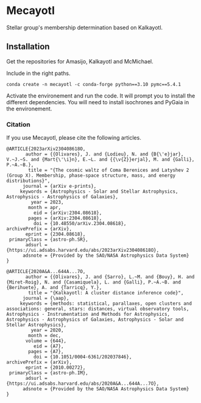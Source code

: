 # Mecayotl
Stellar group's membership determination based on Kalkayotl.

## Installation

Get the repositories for Amasijo, Kalkayotl and McMichael.

Include in the right paths.

`conda create -n mecayotl -c conda-forge python==3.10 pymc==5.4.1`

Activate the environement and run the code. It will prompt you to install the different dependencies. You will need to install isochrones and PyGaia in the environement.


### Citation
If you use Mecayotl, please cite the following articles.
```
@ARTICLE{2023arXiv230408618O,
       author = {{Olivares}, J. and {Lodieu}, N. and {B{\'e}jar}, V.~J.~S. and {Mart{\'\i}n}, E.~L. and {{\v{Z}}erjal}, M. and {Galli}, P.~A.~B.},
        title = "{The cosmic waltz of Coma Berenices and Latyshev 2 (Group X). Membership, phase-space structure, mass, and energy distributions}",
      journal = {arXiv e-prints},
     keywords = {Astrophysics - Solar and Stellar Astrophysics, Astrophysics - Astrophysics of Galaxies},
         year = 2023,
        month = apr,
          eid = {arXiv:2304.08618},
        pages = {arXiv:2304.08618},
          doi = {10.48550/arXiv.2304.08618},
archivePrefix = {arXiv},
       eprint = {2304.08618},
 primaryClass = {astro-ph.SR},
       adsurl = {https://ui.adsabs.harvard.edu/abs/2023arXiv230408618O},
      adsnote = {Provided by the SAO/NASA Astrophysics Data System}
}

@ARTICLE{2020A&A...644A...7O,
       author = {{Olivares}, J. and {Sarro}, L.~M. and {Bouy}, H. and {Miret-Roig}, N. and {Casamiquela}, L. and {Galli}, P.~A.~B. and {Berihuete}, A. and {Tarricq}, Y.},
        title = "{Kalkayotl: A cluster distance inference code}",
      journal = {\aap},
     keywords = {methods: statistical, parallaxes, open clusters and associations: general, stars: distances, virtual observatory tools, Astrophysics - Instrumentation and Methods for Astrophysics, Astrophysics - Astrophysics of Galaxies, Astrophysics - Solar and Stellar Astrophysics},
         year = 2020,
        month = dec,
       volume = {644},
          eid = {A7},
        pages = {A7},
          doi = {10.1051/0004-6361/202037846},
archivePrefix = {arXiv},
       eprint = {2010.00272},
 primaryClass = {astro-ph.IM},
       adsurl = {https://ui.adsabs.harvard.edu/abs/2020A&A...644A...7O},
      adsnote = {Provided by the SAO/NASA Astrophysics Data System}
}
```
